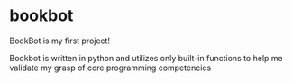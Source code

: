 # bookbot
BookBot is my first project!

Bookbot is written in python and utilizes only built-in functions to help me validate my grasp of core programming competencies 